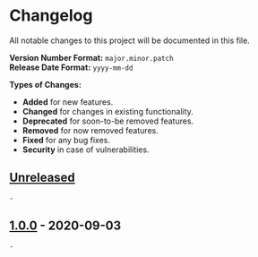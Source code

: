 # Changelog

All notable changes to this project will be documented in this file.

**Version Number Format:** `major.minor.patch`  
**Release Date Format:** `yyyy-mm-dd`  

**Types of Changes:**
- **Added** for new features.
- **Changed** for changes in existing functionality.
- **Deprecated** for soon-to-be removed features.
- **Removed** for now removed features.
- **Fixed** for any bug fixes.
- **Security** in case of vulnerabilities.
##


## [Unreleased]

`-`


## [1.0.0] - 2020-09-03

`-`
##


[unreleased]: https://github.com/agnostic-apollo/TaskerLauncherShortcut-Tasker-Project/compare/v1.0.0...HEAD
[1.0.0]: https://github.com/agnostic-apollo/TaskerLauncherShortcut-Tasker-Project/releases/tag/v1.0.0
